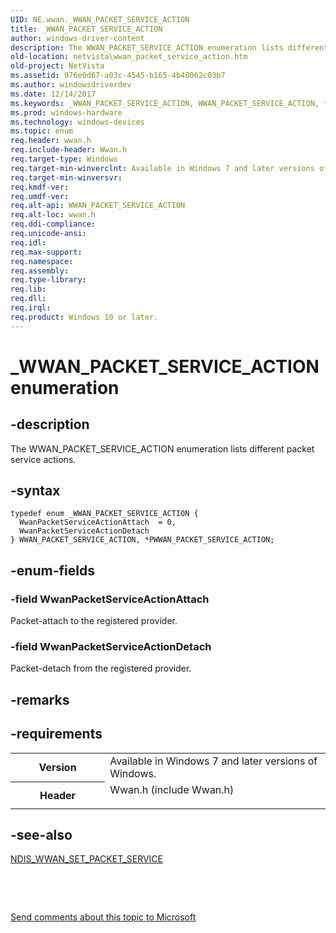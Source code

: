 ```yaml
---
UID: NE.wwan._WWAN_PACKET_SERVICE_ACTION
title: _WWAN_PACKET_SERVICE_ACTION
author: windows-driver-content
description: The WWAN_PACKET_SERVICE_ACTION enumeration lists different packet service actions.
old-location: netvista\wwan_packet_service_action.htm
old-project: NetVista
ms.assetid: 976e0d67-a03c-4545-b165-4b48062c03b7
ms.author: windowsdriverdev
ms.date: 12/14/2017
ms.keywords: _WWAN_PACKET_SERVICE_ACTION, WWAN_PACKET_SERVICE_ACTION, *PWWAN_PACKET_SERVICE_ACTION, PWWAN_PACKET_SERVICE_ACTION
ms.prod: windows-hardware
ms.technology: windows-devices
ms.topic: enum
req.header: wwan.h
req.include-header: Wwan.h
req.target-type: Windows
req.target-min-winverclnt: Available in Windows 7 and later versions of Windows.
req.target-min-winversvr: 
req.kmdf-ver: 
req.umdf-ver: 
req.alt-api: WWAN_PACKET_SERVICE_ACTION
req.alt-loc: wwan.h
req.ddi-compliance: 
req.unicode-ansi: 
req.idl: 
req.max-support: 
req.namespace: 
req.assembly: 
req.type-library: 
req.lib: 
req.dll: 
req.irql: 
req.product: Windows 10 or later.
---
```


# _WWAN_PACKET_SERVICE_ACTION enumeration



## -description
The WWAN_PACKET_SERVICE_ACTION enumeration lists different packet service actions.



## -syntax

````
typedef enum _WWAN_PACKET_SERVICE_ACTION { 
  WwanPacketServiceActionAttach  = 0,
  WwanPacketServiceActionDetach
} WWAN_PACKET_SERVICE_ACTION, *PWWAN_PACKET_SERVICE_ACTION;
````


## -enum-fields

### -field WwanPacketServiceActionAttach

Packet-attach to the registered provider.


### -field WwanPacketServiceActionDetach

Packet-detach from the registered provider.


## -remarks


## -requirements
<table>
<tr>
<th width="30%">
Version

</th>
<td width="70%">
Available in Windows 7 and later versions of Windows.

</td>
</tr>
<tr>
<th width="30%">
Header

</th>
<td width="70%">
<dl>
<dt>Wwan.h (include Wwan.h)</dt>
</dl>
</td>
</tr>
</table>

## -see-also
<dl>
<dt>
<a href="netvista.ndis_wwan_set_packet_service">NDIS_WWAN_SET_PACKET_SERVICE</a>
</dt>
</dl>
 

 

<a href="mailto:wsddocfb@microsoft.com?subject=Documentation%20feedback [NetVista\netvista]:%20WWAN_PACKET_SERVICE_ACTION enumeration%20 RELEASE:%20(12/14/2017)&amp;body=%0A%0APRIVACY STATEMENT%0A%0AWe use your feedback to improve the documentation. We don't use your email address for any other purpose, and we'll remove your email address from our system after the issue that you're reporting is fixed. While we're working to fix this issue, we might send you an email message to ask for more info. Later, we might also send you an email message to let you know that we've addressed your feedback.%0A%0AFor more info about Microsoft's privacy policy, see http://privacy.microsoft.com/en-us/default.aspx." title="Send comments about this topic to Microsoft">Send comments about this topic to Microsoft</a>

